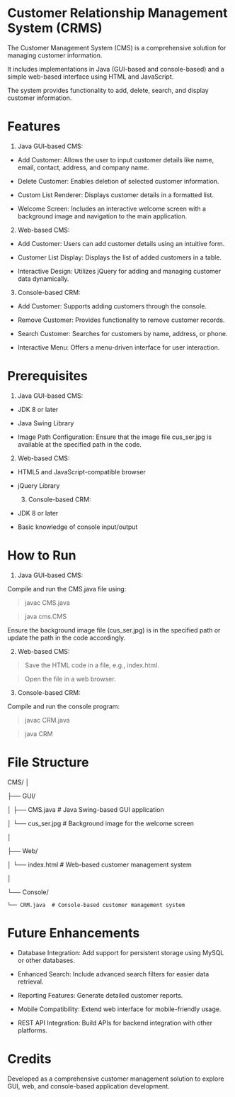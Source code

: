 # Customer Relationship Management System (CRMS)

The Customer Management System (CMS) is a comprehensive solution for managing customer information. 

It includes implementations in Java (GUI-based and console-based) and a simple web-based interface using HTML and JavaScript.

The system provides functionality to add, delete, search, and display customer information.

# Features

1. Java GUI-based CMS:
   
- Add Customer: Allows the user to input customer details like name, email, contact, address, and company name.
  
- Delete Customer: Enables deletion of selected customer information.
  
- Custom List Renderer: Displays customer details in a formatted list.
  
- Welcome Screen: Includes an interactive welcome screen with a background image and navigation to the main application.
  
2. Web-based CMS:
   
- Add Customer: Users can add customer details using an intuitive form.

- Customer List Display: Displays the list of added customers in a table.

- Interactive Design: Utilizes jQuery for adding and managing customer data dynamically.

3. Console-based CRM:

- Add Customer: Supports adding customers through the console.

- Remove Customer: Provides functionality to remove customer records.

- Search Customer: Searches for customers by name, address, or phone.

- Interactive Menu: Offers a menu-driven interface for user interaction.

# Prerequisites

1. Java GUI-based CMS:

- JDK 8 or later

- Java Swing Library

- Image Path Configuration: Ensure that the image file cus_ser.jpg is available at the specified path in the code.

2. Web-based CMS:

- HTML5 and JavaScript-compatible browser

- jQuery Library

  3. Console-based CRM:

- JDK 8 or later

- Basic knowledge of console input/output

# How to Run

1. Java GUI-based CMS:

Compile and run the CMS.java file using:

> javac CMS.java

> java cms.CMS

Ensure the background image file (cus_ser.jpg) is in the specified path or update the path in the code accordingly.

2. Web-based CMS:

> Save the HTML code in a file, e.g., index.html.

> Open the file in a web browser.

3. Console-based CRM:

Compile and run the console program:

> javac CRM.java

> java CRM

# File Structure

CMS/
│

├── GUI/

│   ├── CMS.java  # Java Swing-based GUI application

│   └── cus_ser.jpg  # Background image for the welcome screen

│

├── Web/

│   └── index.html  # Web-based customer management system

│

└── Console/

    └── CRM.java  # Console-based customer management system
    

# Future Enhancements

- Database Integration: Add support for persistent storage using MySQL or other databases.

- Enhanced Search: Include advanced search filters for easier data retrieval.

- Reporting Features: Generate detailed customer reports.

- Mobile Compatibility: Extend web interface for mobile-friendly usage.

- REST API Integration: Build APIs for backend integration with other platforms.

# Credits

Developed as a comprehensive customer management solution to explore GUI, web, and console-based application development.






